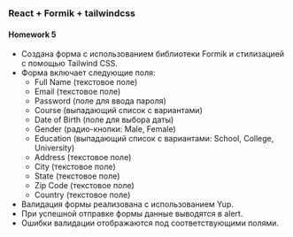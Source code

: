 ### React + Formik + tailwindcss
#### Homework 5
- Создана форма с использованием библиотеки Formik и стилизацией с помощью Tailwind CSS.
- Форма включает следующие поля:
    - Full Name (текстовое поле)
    - Email (текстовое поле)
    - Password (поле для ввода пароля)
    - Course (выпадающий список с вариантами)
    - Date of Birth (поле для выбора даты)
    - Gender (радио-кнопки: Male, Female)
    - Education (выпадающий список с вариантами: School, College, University)
    - Address (текстовое поле)
    - City (текстовое поле)
    - State (текстовое поле)
    - Zip Code (текстовое поле)
    - Country (текстовое поле)
- Валидация формы реализована с использованием Yup.
- При успешной отправке формы данные выводятся в alert.
- Ошибки валидации отображаются под соответствующими полями.